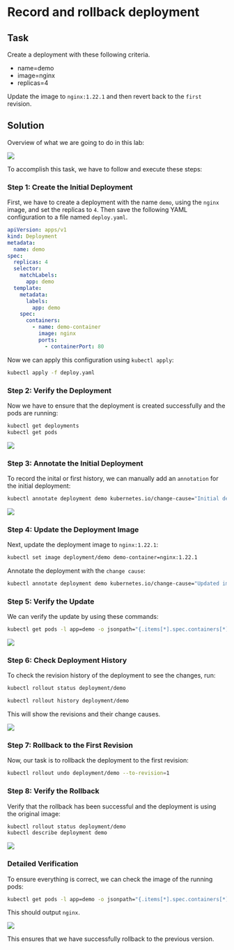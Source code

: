 # Record and rollback deployment

## Task
Create a deployment with these following criteria.

- name=demo
- image=nginx
- replicas=4

Update the image to `nginx:1.22.1` and then revert back to the `first` revision.

## Solution

Overview of what we are going to do in this lab:

<img src="https://github.com/Minhaz00/K8s-lab/blob/yasin/Lab%20-%20Scenario%2014%20-%20Record%20and%20rollback%20deployment/image/overview2.png?raw=true"/>

To accomplish this task, we have to follow and execute these steps:

### Step 1: Create the Initial Deployment

First, we have to create a deployment with the name `demo`, using the `nginx` image, and set the replicas to `4`. Then save the following YAML configuration to a file named `deploy.yaml`.

```yaml
apiVersion: apps/v1
kind: Deployment
metadata:
  name: demo
spec:
  replicas: 4
  selector:
    matchLabels:
      app: demo
  template:
    metadata:
      labels:
        app: demo
    spec:
      containers:
        - name: demo-container
          image: nginx
          ports:
            - containerPort: 80
```

Now we can apply this configuration using `kubectl apply`:

```sh
kubectl apply -f deploy.yaml
```

### Step 2: Verify the Deployment

Now we have to ensure that the deployment is created successfully and the pods are running:

```sh
kubectl get deployments
kubectl get pods
```

<img src="https://github.com/Minhaz00/K8s-lab/blob/yasin/Lab%20-%20Scenario%2014%20-%20Record%20and%20rollback%20deployment/image/create-deploy.png?raw=true"/>

### Step 3: Annotate the Initial Deployment

To record the inital or first history, we can manually add an `annotation` for the initial deployment:

```sh
kubectl annotate deployment demo kubernetes.io/change-cause="Initial deployment"
```

<img src="https://github.com/Minhaz00/K8s-lab/blob/yasin/Lab%20-%20Scenario%2014%20-%20Record%20and%20rollback%20deployment/image/annotate1.png?raw=true"/>

### Step 4: Update the Deployment Image

Next, update the deployment image to `nginx:1.22.1`:

```sh
kubectl set image deployment/demo demo-container=nginx:1.22.1
```

Annotate the deployment with the `change cause`:

```sh
kubectl annotate deployment demo kubernetes.io/change-cause="Updated image to nginx:1.22.1"
```

### Step 5: Verify the Update

We can verify the update by using these commands:

```sh
kubectl get pods -l app=demo -o jsonpath="{.items[*].spec.containers[*].image}"
```

<img src="https://github.com/Minhaz00/K8s-lab/blob/yasin/Lab%20-%20Scenario%2014%20-%20Record%20and%20rollback%20deployment/image/verifyupdate.png?raw=true"/>


### Step 6: Check Deployment History

To check the revision history of the deployment to see the changes, run:

```sh
kubectl rollout status deployment/demo
```

```sh
kubectl rollout history deployment/demo
```

This will show the revisions and their change causes.

<img src="https://github.com/Minhaz00/K8s-lab/blob/yasin/Lab%20-%20Scenario%2014%20-%20Record%20and%20rollback%20deployment/image/setimg.png?raw=true"/>

### Step 7: Rollback to the First Revision

Now, our task is to rollback the deployment to the first revision:

```sh
kubectl rollout undo deployment/demo --to-revision=1
```

### Step 8: Verify the Rollback

Verify that the rollback has been successful and the deployment is using the original image:

```sh
kubectl rollout status deployment/demo
kubectl describe deployment demo
```

<img src="https://github.com/Minhaz00/K8s-lab/blob/yasin/Lab%20-%20Scenario%2014%20-%20Record%20and%20rollback%20deployment/image/rollback.png?raw=true"/>

### Detailed Verification

To ensure everything is correct, we can check the image of the running pods:

```sh
kubectl get pods -l app=demo -o jsonpath="{.items[*].spec.containers[*].image}"
```

This should output `nginx`. 

<img src="https://github.com/Minhaz00/K8s-lab/blob/yasin/Lab%20-%20Scenario%2014%20-%20Record%20and%20rollback%20deployment/image/details-verification.png?raw=true"/>

This ensures that we have successfully rollback to the previous version.

